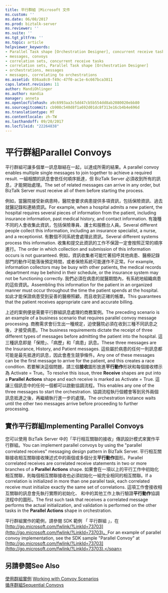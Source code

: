 ```yaml
---
title: 平行群組 |Microsoft 文件
ms.custom: ''
ms.date: 06/08/2017
ms.prod: biztalk-server
ms.reviewer: ''
ms.suite: ''
ms.tgt_pltfrm: ''
ms.topic: article
helpviewer_keywords:
- Parallel Task shape [Orchestration Designer], concurrent receive tasks
- messages, convoys
- correlation sets, concurrent receive tasks
- correlation sets, Parallel Task shape [Orchestration Designer]
- orchestrations, messages
- messages, correlating to orchestrations
ms.assetid: 036aa8c0-f49c-47f0-ac1e-6c667bca3811
caps.latest.revision: 11
author: MandiOhlinger
ms.author: mandia
manager: anneta
ms.openlocfilehash: a9c6993aa3c5dd47cb5b554dd8ab2080020ebb80
ms.sourcegitcommit: cb908c540d8f1a692d01dc8f313e16cb4b4e696d
ms.translationtype: MT
ms.contentlocale: zh-TW
ms.lasthandoff: 09/20/2017
ms.locfileid: "22264838"
---
```

# <a name="parallel-convoys"></a><span data-ttu-id="7ec18-102">平行群組</span><span class="sxs-lookup"><span data-stu-id="7ec18-102">Parallel Convoys</span></span>
<span data-ttu-id="7ec18-103">平行群組可讓多個單一訊息聯結在一起，以達成所需的結果。</span><span class="sxs-lookup"><span data-stu-id="7ec18-103">A parallel convoy enables multiple single messages to join together to achieve a required result.</span></span> <span data-ttu-id="7ec18-104">一組相關的訊息會依任何順序抵達，但 BizTalk Server 必須收到所有的訊息，才能開始處理。</span><span class="sxs-lookup"><span data-stu-id="7ec18-104">The set of related messages can arrive in any order, but BizTalk Server must receive all of them before starting the process.</span></span>  
  
 <span data-ttu-id="7ec18-105">例如，當醫院接受新病患時，醫院會要求病患提供多項資訊，包括保險資訊、過去就醫記錄和連絡資訊。</span><span class="sxs-lookup"><span data-stu-id="7ec18-105">For example, when a hospital admits a new patient, the hospital requires several pieces of information from the patient, including insurance information, past medical history, and contact information.</span></span> <span data-ttu-id="7ec18-106">有幾種不同的人會收集此資訊，包括保險專員、護士和服務台人員。</span><span class="sxs-lookup"><span data-stu-id="7ec18-106">Several different people collect this information, including an insurance specialist, a nurse, and a receptionist.</span></span> <span data-ttu-id="7ec18-107">有數個不同系統會處理此資訊。</span><span class="sxs-lookup"><span data-stu-id="7ec18-107">Several different systems process this information.</span></span> <span data-ttu-id="7ec18-108">收集和提交此資訊的工作不保證一定會按照正常的順序進行。</span><span class="sxs-lookup"><span data-stu-id="7ec18-108">The order in which collection and submission of this information occurs is not guaranteed.</span></span> <span data-ttu-id="7ec18-109">例如，資訊收集者可能忙著招呼其他病患、醫療記錄部門的動作可能落後預定時間，或者保險系統可能運作不正常。</span><span class="sxs-lookup"><span data-stu-id="7ec18-109">For example, information collectors may be busy with other patients, the medical records department may be behind in their schedule, or the insurance system may not be functioning correctly.</span></span> <span data-ttu-id="7ec18-110">我們必須在病患的就醫期間內，有系統地組織病患的這些資訊。</span><span class="sxs-lookup"><span data-stu-id="7ec18-110">Assembling this information for the patient in an organized manner must occur throughout the time the patient spends at the hospital.</span></span> <span data-ttu-id="7ec18-111">如此才能保證病患受到妥善的醫療照顧，而且收到正確的帳單。</span><span class="sxs-lookup"><span data-stu-id="7ec18-111">This guarantees that the patient receives appropriate care and accurate billing.</span></span>  
  
 <span data-ttu-id="7ec18-112">上述的案例便是需要平行群組訊息處理的商務案例。</span><span class="sxs-lookup"><span data-stu-id="7ec18-112">The preceding scenario is an example of a business scenario that requires parallel convoy message processing.</span></span> <span data-ttu-id="7ec18-113">商務需求會衍生出一種規定，迫使醫院必須在收到三種不同訊息之後，才接受病患。</span><span class="sxs-lookup"><span data-stu-id="7ec18-113">The business requirements dictate the receipt of three different types of messages before admitting the patient into the hospital.</span></span> <span data-ttu-id="7ec18-114">這三種訊息即是「保險」、「病歷」和「病患」訊息。</span><span class="sxs-lookup"><span data-stu-id="7ec18-114">These three messages are the Insurance, History, and Patient messages.</span></span> <span data-ttu-id="7ec18-115">這些屬於病患的任何一則訊息都可能是最先抵達的訊息，因此會產生競爭條件。</span><span class="sxs-lookup"><span data-stu-id="7ec18-115">Any one of these messages can be the first message to arrive for the patient, and this creates a race condition.</span></span> <span data-ttu-id="7ec18-116">若要解決這個問題，請三個**接收**圖形放進**平行動作**形狀和每個接收標示為 Activate = True。</span><span class="sxs-lookup"><span data-stu-id="7ec18-116">To resolve this issue, three **Receive** shapes are put into a **Parallel Actions** shape and each receive is marked as Activate = True.</span></span> <span data-ttu-id="7ec18-117">這讓三個訊息中的任何一個都可以啟動協調流程。</span><span class="sxs-lookup"><span data-stu-id="7ec18-117">This enables any one of the three messages to start the orchestration.</span></span> <span data-ttu-id="7ec18-118">協調流程執行個體會等到另外兩個訊息抵達之後，再繼續執行進一步的處理。</span><span class="sxs-lookup"><span data-stu-id="7ec18-118">The orchestration instance waits until the other two messages arrive before proceeding to further processing.</span></span>  
  
## <a name="implementing-parallel-convoys"></a><span data-ttu-id="7ec18-119">實作平行群組</span><span class="sxs-lookup"><span data-stu-id="7ec18-119">Implementing Parallel Convoys</span></span>  
 <span data-ttu-id="7ec18-120">您可以使用 BizTalk Server 中的「平行相互關聯的接收」傳訊設計模式來實作平行群組。</span><span class="sxs-lookup"><span data-stu-id="7ec18-120">You can implement parallel convoys by using the "parallel correlated receives" messaging design pattern in BizTalk Server.</span></span> <span data-ttu-id="7ec18-121">平行相互關聯接收相互關聯接收陳述式中的兩個或多個分支**平行動作**圖形。</span><span class="sxs-lookup"><span data-stu-id="7ec18-121">Parallel correlated receives are correlated receive statements in two or more branches of a **Parallel Actions** shape.</span></span> <span data-ttu-id="7ec18-122">如果會在一項以上的平行工作中初始化相互關聯，則每個相互關聯接收也必須初始化一組完全相同的相互關聯。</span><span class="sxs-lookup"><span data-stu-id="7ec18-122">If a correlation is initialized in more than one parallel task, each correlated receive must initialize exactly the same set of correlations.</span></span> <span data-ttu-id="7ec18-123">這項工作會接收相互關聯的訊息會先執行實際的初始化、 和中的其他工作上執行驗證**平行動作**協調流程中的圖形。</span><span class="sxs-lookup"><span data-stu-id="7ec18-123">The first such task that receives a correlated message performs the actual initialization, and validation is performed on the other tasks in the **Parallel Actions** shape in orchestration.</span></span>  
  
 <span data-ttu-id="7ec18-124">平行群組實作的範例，請參閱 SDK 範例 「 平行群組 」，在[http://go.microsoft.com/fwlink/?LinkId=73703](http://go.microsoft.com/fwlink/?LinkId=73703)。</span><span class="sxs-lookup"><span data-stu-id="7ec18-124">For an example of parallel convoy implementation, see the SDK sample "Parallel Convoy" at [http://go.microsoft.com/fwlink/?LinkId=73703](http://go.microsoft.com/fwlink/?LinkId=73703).</span></span>  
  
## <a name="see-also"></a><span data-ttu-id="7ec18-125">另請參閱</span><span class="sxs-lookup"><span data-stu-id="7ec18-125">See Also</span></span>  
 <span data-ttu-id="7ec18-126">[使用群組實例](../core/working-with-convoy-scenarios.md) </span><span class="sxs-lookup"><span data-stu-id="7ec18-126">[Working with Convoy Scenarios](../core/working-with-convoy-scenarios.md) </span></span>  
 [<span data-ttu-id="7ec18-127">循序群組</span><span class="sxs-lookup"><span data-stu-id="7ec18-127">Sequential Convoys</span></span>](../core/sequential-convoys.md)